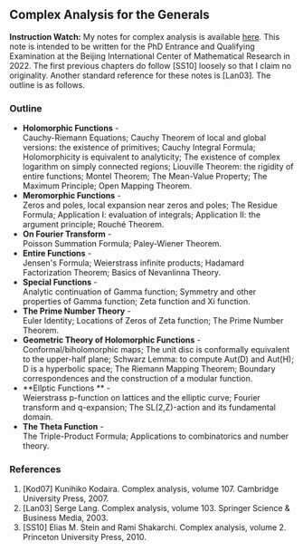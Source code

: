 ## Complex Analysis for the Generals

**Instruction Watch:** My notes for complex analysis is available [here](././cplx.pdf). This note is intended to be written for the PhD Entrance and Qualifying Examination at the Beijing International Center of Mathematical Research in 2022. The first previous chapters do follow [SS10] loosely so that I claim no originality. Another standard reference for these notes is [Lan03]. The outline is as follows.

### Outline

- **Holomorphic Functions** - <br/>
  Cauchy-Riemann Equations; Cauchy Theorem of local and global versions: the
existence of primitives; Cauchy Integral Formula; Holomorphicity is equivalent to analyticity; The existence of complex logarithm on simply connected regions; Liouville Theorem: the rigidity of entire functions; Montel Theorem; The Mean-Value Property; The Maximum Principle; Open Mapping Theorem.
- **Meromorphic Functions** - <br/>
  Zeros and poles, local expansion near zeros and poles; The Residue Formula; Application I: evaluation of integrals; Application II: the argument principle; Rouché Theorem.
- **On Fourier Transform** - <br/>
  Poisson Summation Formula; Paley-Wiener Theorem.
- **Entire Functions** - <br/>
  Jensen's Formula; Weierstrass infinite products; Hadamard Factorization Theorem; Basics of Nevanlinna Theory.
- **Special Functions** - <br/>
  Analytic continuation of Gamma function; Symmetry and other properties of Gamma function; Zeta function and Xi function.
- **The Prime Number Theory** - <br/>
  Euler Identity; Locations of Zeros of Zeta function; The Prime Number Theorem.
- **Geometric Theory of Holomorphic Functions** - <br/>
  Conformal/biholomorphic maps; The unit disc is conformally equivalent to the upper-half plane; Schwarz Lemma: to compute Aut(D) and Aut(H); D is a hyperbolic space; The Riemann Mapping Theorem; Boundary correspondences and the construction of a modular
function.
- **Ellptic Functions ** - <br/>
  Weierstrass p-function on lattices and the elliptic curve; Fourier transform and q-expansion; The SL(2,Z)-action and its fundamental domain.
- **The Theta Function** - <br/>
  The Triple-Product Formula; Applications to combinatorics and number theory.

### References
1. [Kod07] Kunihiko Kodaira. Complex analysis, volume 107. Cambridge University Press, 2007.
2. [Lan03] Serge Lang. Complex analysis, volume 103. Springer Science & Business Media, 2003.
3. [SS10] Elias M. Stein and Rami Shakarchi. Complex analysis, volume 2. Princeton University Press, 2010.

